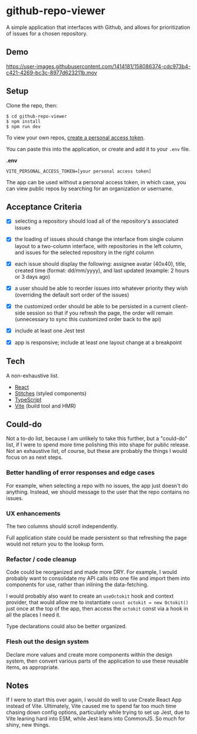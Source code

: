 # github-repo-viewer

A simple application that interfaces with Github, and allows for prioritization of issues for a chosen repository.

## Demo

https://user-images.githubusercontent.com/1414181/158086374-cdc973b4-c421-4269-bc3c-8977d623211b.mov

## Setup

Clone the repo, then:

```
$ cd github-repo-viewer
$ npm install
$ npm run dev
```

To view your own repos, [create a personal access token](https://github.com/settings/tokens).

You can paste this into the application, or create and add it to your `.env` file.

**.env**
```
VITE_PERSONAL_ACCESS_TOKEN=[your personal access token]
```

The app can be used without a personal access token, in which case, you can view public repos by searching for an organization or username.

## Acceptance Criteria

- [x] selecting a repository should load all of the repository's associated issues

- [x] the loading of issues should change the interface from single column layout to a two-column interface, with repositories in the left column, and issues for the selected repository in the right column

- [x] each issue should display the following: assignee avatar (40x40), title, created time (format: dd/mm/yyyy), and last updated (example: 2 hours or 3 days ago)

- [x] a user should be able to reorder issues into whatever priority they wish (overriding the default sort order of the issues)

- [x] the customized order should be able to be persisted in a current client-side session so that if you refresh the page, the order will remain (unnecessary to sync this customized order back to the api)

- [x] include at least one Jest test

- [x] app is responsive; include at least one layout change at a breakpoint

## Tech

A non-exhaustive list.

- [React](https://reactjs.org/)
- [Stitches](https://stitches.dev/) (styled components)
- [TypeScript](https://www.typescriptlang.org/)
- [Vite](https://vitejs.dev/) (build tool and HMR)

## Could-do

Not a to-do list, because I am unlikely to take this further, but a "could-do" list, if I were to spend more time polishing this into shape for public release. Not an exhaustive list, of course, but these are probably the things I would focus on as next steps.

### Better handling of error responses and edge cases

For example, when selecting a repo with no issues, the app just doesn't do anything. Instead, we should message to the user that the repo contains no issues.

### UX enhancements

The two columns should scroll independently.

Full application state could be made persistent so that refreshing the page would not return you to the lookup form.

### Refactor / code cleanup

Code could be reorganized and made more DRY. For example, I would probably want to consolidate my API calls into one file and import them into components for use, rather than inlining the data-fetching.

I would probably also want to create an `useOctokit` hook and context provider, that would allow me to instantiate `const octokit = new Octokit()` just once at the top of the app, then access the `octokit` const via a hook in all the places I need it.

Type declarations could also be better organized.

### Flesh out the design system

Declare more values and create more components within the design system, then convert various parts of the application to use these reusable items, as appropriate.

## Notes

If I were to start this over again, I would do well to use Create React App instead of Vite. Ultimately, Vite caused me to spend far too much time chasing down config options, particularly while trying to set up Jest, due to Vite leaning hard into ESM, while Jest leans into CommonJS. So much for shiny, new things.
